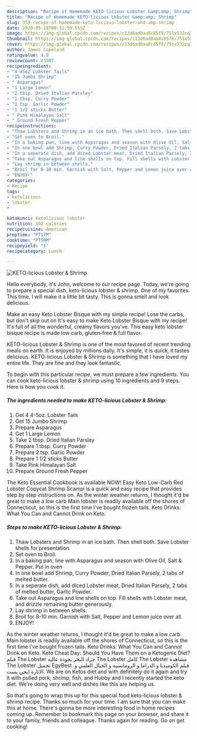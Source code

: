 ```yaml
---
description: "Recipe of Homemade KETO-licious Lobster &amp;amp; Shrimp"
title: "Recipe of Homemade KETO-licious Lobster &amp;amp; Shrimp"
slug: 359-recipe-of-homemade-keto-licious-lobster-and-amp-shrimp
date: 2020-05-18T00:51:50.555Z
image: https://img-global.cpcdn.com/recipes/c13d6ad0aa8c85f8/751x532cq70/keto-licious-lobster-shrimp-recipe-main-photo.jpg
thumbnail: https://img-global.cpcdn.com/recipes/c13d6ad0aa8c85f8/751x532cq70/keto-licious-lobster-shrimp-recipe-main-photo.jpg
cover: https://img-global.cpcdn.com/recipes/c13d6ad0aa8c85f8/751x532cq70/keto-licious-lobster-shrimp-recipe-main-photo.jpg
author: James Copeland
ratingvalue: 4.8
reviewcount: 23987
recipeingredient:
- "4 45oz Lobster Tails"
- "15 Jumbo Shrimp"
- " Asparagus"
- "1 Large Lemon"
- "2 tbsp. Dried Italian Parsley"
- "1 tbsp. Curry Powder"
- "2 tsp. Garlic Powder"
- "1 1/2 sticks Butter"
- " Pink Himalayan Salt"
- " Ground Fresh Pepper"
recipeinstructions:
- "Thaw Lobsters and Shrimp in an ice bath. Then shell both. Save Lobster shells for presentation."
- "Set oven to Broil."
- "In a baking pan, line with Asparagus and season with Olive Oil, Salt &amp; Pepper. Put in oven"
- "In one bowl add Shrimp, Curry Powder, Dried Italian Parsely, 2 tabs of melted butter."
- "In a seperate dish, add diced Lobster meat, Dried Italian Parsely, 2 tabs of melted butter, Garlic Powder."
- "Take out Asparagus and line shells on top. Fill shells with Lobster meat, and drizzle remaining butter generously."
- "Lay shrimp in between shells."
- "Broil for 8-10 min. Garnish with Salt, Pepper and Lemon juice over all."
- "ENJOY!"
categories:
- Recipe
tags:
- ketolicious
- lobster
- 

katakunci: ketolicious lobster  
nutrition: 102 calories
recipecuisine: American
preptime: "PT17M"
cooktime: "PT59M"
recipeyield: "1"
recipecategory: Lunch

---
```



![KETO-licious Lobster &amp; Shrimp](https://img-global.cpcdn.com/recipes/c13d6ad0aa8c85f8/751x532cq70/keto-licious-lobster-shrimp-recipe-main-photo.jpg)

Hello everybody, it's John, welcome to our recipe page. Today, we're going to prepare a special dish, keto-licious lobster &amp; shrimp. One of my favorites. This time, I will make it a little bit tasty. This is gonna smell and look delicious.

Make an easy Keto Lobster Bisque with my simple recipe! Lose the carbs, but don&#39;t skip out on It&#39;s easy to make Keto Lobster Bisque with my recipe! It&#39;s full of all the wonderful, creamy flavors you&#39;ve. This easy keto lobster bisque recipe is made low carb, gluten-free &amp; full flavor.

KETO-licious Lobster &amp; Shrimp is one of the most favored of recent trending meals on earth. It is enjoyed by millions daily. It's simple, it is quick, it tastes delicious. KETO-licious Lobster &amp; Shrimp is something that I have loved my entire life. They are fine and they look fantastic.


To begin with this particular recipe, we must prepare a few ingredients. You can cook keto-licious lobster &amp; shrimp using 10 ingredients and 9 steps. Here is how you cook it.

<!--inarticleads1-->

##### The ingredients needed to make KETO-licious Lobster &amp; Shrimp:

1. Get 4 4-5oz. Lobster Tails
1. Get 15 Jumbo Shrimp
1. Prepare  Asparagus
1. Get 1 Large Lemon
1. Take 2 tbsp. Dried Italian Parsley
1. Prepare 1 tbsp. Curry Powder
1. Prepare 2 tsp. Garlic Powder
1. Prepare 1 1/2 sticks Butter
1. Take  Pink Himalayan Salt
1. Prepare  Ground Fresh Pepper


The Keto Essential Cookbook is available NOW! Easy Keto Low-Carb Red Lobster Copycat Shrimp Scampi is a quick and easy recipe that provides step by step instructions on. As the winter weather returns, I thought it&#39;d be great to make a low carb Main lobster is readily available off the shores of Connecticut, so this is the first time I&#39;ve bought frozen tails. Keto Drinks: What You Can and Cannot Drink on Keto. 

<!--inarticleads2-->

##### Steps to make KETO-licious Lobster &amp; Shrimp:

1. Thaw Lobsters and Shrimp in an ice bath. Then shell both. Save Lobster shells for presentation.
1. Set oven to Broil.
1. In a baking pan, line with Asparagus and season with Olive Oil, Salt &amp; Pepper. Put in oven
1. In one bowl add Shrimp, Curry Powder, Dried Italian Parsely, 2 tabs of melted butter.
1. In a seperate dish, add diced Lobster meat, Dried Italian Parsely, 2 tabs of melted butter, Garlic Powder.
1. Take out Asparagus and line shells on top. Fill shells with Lobster meat, and drizzle remaining butter generously.
1. Lay shrimp in between shells.
1. Broil for 8-10 min. Garnish with Salt, Pepper and Lemon juice over all.
1. ENJOY!


As the winter weather returns, I thought it&#39;d be great to make a low carb Main lobster is readily available off the shores of Connecticut, so this is the first time I&#39;ve bought frozen tails. Keto Drinks: What You Can and Cannot Drink on Keto. Keto Cheat Day: Should You Have Them on a Ketogenic Diet? فيلم The Lobster جراد البحر بجودة عالية The Lobster كامل The Lobster مشاهدة The Lobster تحميل EgyBest. فيلم الكوميديا و الدراما و الرومانسية و الخيال العلمي و الاثارة ايجي بست. We are on Ketos diet and with definitely do it again and try it with pulled pork, shrimp, fish, and Hubby and I recently started the keto diet. We&#39;re doing very well and dishes like this are helping us. 

So that's going to wrap this up for this special food keto-licious lobster &amp; shrimp recipe. Thanks so much for your time. I am sure that you can make this at home. There's gonna be more interesting food in home recipes coming up. Remember to bookmark this page on your browser, and share it to your family, friends and colleague. Thanks again for reading. Go on get cooking!

